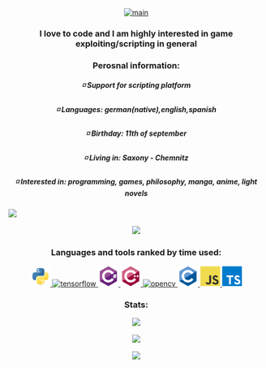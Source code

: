 
<p align="center"><a href="#"><img src="https://i.ibb.co/LCktJ75/main.png" alt="main" border="0"></a></p>

<h3 align="center">I love to code and I am highly interested in game exploiting/scripting in general</h3>

<h3 align="center"> Perosnal information: </h3>
<p align="center">
  <h5 align="center"> ◽️ Support for scripting platform</h4>
  <h5 align="center"> ◽️ Languages: german(native),english,spanish</h4>
  <h5 align="center"> ◽️ Birthday: 11th of september</h4>
  <h5 align="center"> ◽️ Living in: Saxony - Chemnitz</h4>
  <h5 align="center"> ◽️ Interested in: programming, games, philosophy, manga, anime, light novels</h5>
</p>

![](https://hit.yhype.me/github/profile?user_id=88363187)

<p align="center"><img src="https://komarev.com/ghpvc/?username=ekqrcalamity&label=Profile%20views&color=0e75b6&style=flat-square"></p>

<h3 align="center">Languages and tools ranked by time used:</h3>
<p align="center">
<a href="https://www.python.org" target="_blank"> <img src="https://raw.githubusercontent.com/devicons/devicon/master/icons/python/python-original.svg" alt="python" width="40" height="40"/> </a> 
<a href="https://www.tensorflow.org" target="_blank"> <img src="https://www.vectorlogo.zone/logos/tensorflow/tensorflow-icon.svg" alt="tensorflow" width="40" height="40"/> </a> 
<a href="https://www.w3schools.com/cs/" target="_blank"> <img src="https://raw.githubusercontent.com/devicons/devicon/master/icons/csharp/csharp-original.svg" alt="csharp" width="40" height="40"/> </a> 
<a href="https://www.w3schools.com/cpp/" target="_blank"> <img src="https://raw.githubusercontent.com/devicons/devicon/master/icons/cplusplus/cplusplus-original.svg" alt="cplusplus" width="40" height="40"/> </a> 
<a href="https://opencv.org/" target="_blank"> <img src="https://www.vectorlogo.zone/logos/opencv/opencv-icon.svg" alt="opencv" width="40" height="40"/> </a> 
<a href="https://www.cprogramming.com/" target="_blank"> <img src="https://raw.githubusercontent.com/devicons/devicon/master/icons/c/c-original.svg" alt="c" width="40" height="40"/> </a> 
<a href="https://developer.mozilla.org/en-US/docs/Web/JavaScript" target="_blank"> <img src="https://raw.githubusercontent.com/devicons/devicon/master/icons/javascript/javascript-original.svg" alt="javascript" width="40" height="40"/> </a> 
<a href="https://www.typescriptlang.org/" target="_blank"> <img src="https://raw.githubusercontent.com/devicons/devicon/master/icons/typescript/typescript-original.svg" alt="typescript" width="40" height="40"/> </a> </p>

<h3 align="center">Stats:</h3>

<p align="center"><img src="https://github-readme-stats.vercel.app/api/top-langs?username=ekqrcalamity&show_icons=true&locale=en&layout=compact&theme=gotham"></p>
<p align="center"><img src="https://github-readme-stats.vercel.app/api?username=ekqrcalamity&show_icons=true&locale=en&theme=gotham"></p>
<p align="center"><img src="https://github-readme-streak-stats.herokuapp.com/?user=ekqrcalamity&theme=gotham"></p>
